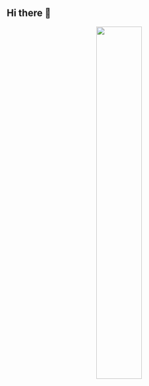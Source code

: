 ## Hi there 👋

<!--
**GermanFoxDev/GermanFoxDev** is a ✨ _special_ ✨ repository because its `README.md` (this file) appears on your GitHub profile.

Here are some ideas to get you started:

- 🔭 I’m currently working on ...
- 🌱 I’m currently learning ...
- 👯 I’m looking to collaborate on ...
- 🤔 I’m looking for help with ...
- 💬 Ask me about ...
- 📫 How to reach me: ...
- 😄 Pronouns: ...
- ⚡ Fun fact: ...
-->

<div align="center">
  <a href="https://ko-fi.com/mahanmoulaei"><img width="45%" src="https://github-readme-stats-sigma-five.vercel.app/api?username=GermanFoxDev&show_icons=true&theme=radical&count_private=true&border_radius=20"/></a>
